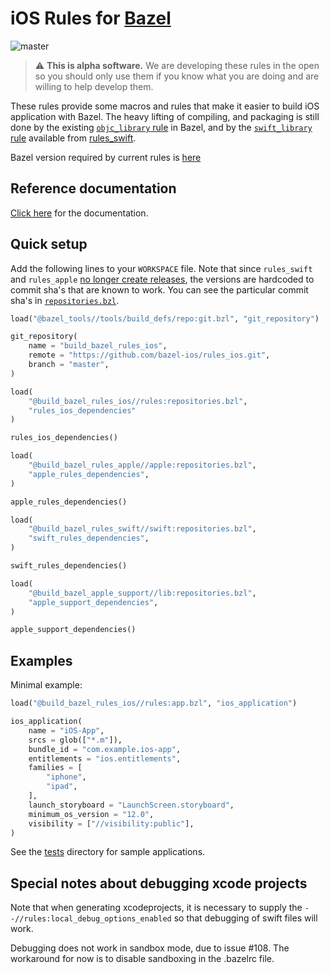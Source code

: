 # iOS Rules for [Bazel](https://bazel.build)

![master](https://github.com/bazel-ios/rules_ios/workflows/CI-master/badge.svg)

> :warning: **This is alpha software.** We are developing these rules in the open so you should only use them if you know what you are doing and are willing to help develop them.



These rules provide some macros and rules that make it easier to build iOS
application with Bazel. The heavy lifting of compiling, and packaging is
still done by the existing
 [`objc_library` rule](https://bazel.build/versions/master/docs/be/objective-c.html#objc_library)
in Bazel, and by the
[`swift_library` rule](https://github.com/bazelbuild/rules_swift/blob/master/doc/rules.md#swift_library)
available from [rules_swift](https://github.com/bazelbuild/rules_swift).

Bazel version required by current rules is [here](https://github.com/bazel-ios/rules_ios/blob/master/.bazelversion)

## Reference documentation

[Click here](https://github.com/bazel-ios/rules_ios/tree/master/docs)
for the documentation.

## Quick setup

Add the following lines to your `WORKSPACE` file. Note that since `rules_swift`
and `rules_apple` [no longer create
releases](https://github.com/bazelbuild/rules_swift/pull/335), the versions are
hardcoded to commit sha's that are known to work. You can see the particular
commit sha's in
[`repositories.bzl`](https://github.com/bazel-ios/rules_ios/tree/master/rules/repositories.bzl).

```python
load("@bazel_tools//tools/build_defs/repo:git.bzl", "git_repository")

git_repository(
    name = "build_bazel_rules_ios",
    remote = "https://github.com/bazel-ios/rules_ios.git",
    branch = "master",
)

load(
    "@build_bazel_rules_ios//rules:repositories.bzl",
    "rules_ios_dependencies"
)

rules_ios_dependencies()

load(
    "@build_bazel_rules_apple//apple:repositories.bzl",
    "apple_rules_dependencies",
)

apple_rules_dependencies()

load(
    "@build_bazel_rules_swift//swift:repositories.bzl",
    "swift_rules_dependencies",
)

swift_rules_dependencies()

load(
    "@build_bazel_apple_support//lib:repositories.bzl",
    "apple_support_dependencies",
)

apple_support_dependencies()
```

## Examples

Minimal example:

```python
load("@build_bazel_rules_ios//rules:app.bzl", "ios_application")

ios_application(
    name = "iOS-App",
    srcs = glob(["*.m"]),
    bundle_id = "com.example.ios-app",
    entitlements = "ios.entitlements",
    families = [
        "iphone",
        "ipad",
    ],
    launch_storyboard = "LaunchScreen.storyboard",
    minimum_os_version = "12.0",
    visibility = ["//visibility:public"],
)
```

See the [tests](https://github.com/bazel-ios/rules_ios/tree/master/tests)
directory for sample applications.

## Special notes about debugging xcode projects
Note that when generating xcodeprojects, it is necessary to supply the `--//rules:local_debug_options_enabled` so that debugging of swift files will work.

Debugging does not work in sandbox mode, due to issue #108. The workaround for now is to disable sandboxing in the .bazelrc file.
